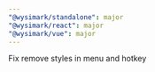 ```yaml
---
"@wysimark/standalone": major
"@wysimark/react": major
"@wysimark/vue": major
---
```


Fix remove styles in menu and hotkey
